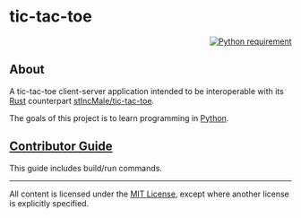 # tic-tac-toe

<p align="right">
  <a href="https://docs.python.org/3.9/">
    <img src="https://img.shields.io/badge/Python-3.9-yellow.svg?labelColor=blue"
        alt="Python requirement">
  </a>
</p>

## About

A tic-tac-toe client-server application intended to be interoperable with its
[Rust](https://www.rust-lang.org/) counterpart
[stIncMale/tic-tac-toe](https://github.com/stIncMale/tic-tac-toe).

The goals of this project is to learn programming in [Python](https://www.python.org/).

## [Contributor Guide](https://github.com/Yo1k/tic-tac-toe/blob/master/contributing.md)

This guide includes build/run commands.

---

All content is licensed under the [MIT License](https://opensource.org/licenses/MIT),
except where another license is explicitly specified.
